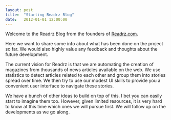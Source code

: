 ```yaml
---
layout: post
title:  "Starting Readrz Blog"
date:   2012-01-01 12:00:00
---
```


Welcome to the Readrz Blog from the founders of <a href="{{ site.url_readrz }}">Readrz.com</a>.

Here we want to share some info about what has been done on the project so far. 
We would also highly value any feedback and thoughts about the future development.

The current vision for Readrz is that we are automating the creation of magazines 
from thousands of news articles available on the web. We use statistics to detect 
articles related to each other and group them into stories spread over time. 
We then try to use our modest UI skills to provide you a convenient user 
interface to navigate these stories.

We have a bunch of other ideas to build on top of this. I bet you can easily 
start to imagine them too. However, given limited resources, it is very hard 
to know at this time which ones we will pursue first. We will follow up on 
the developments as we go along.
